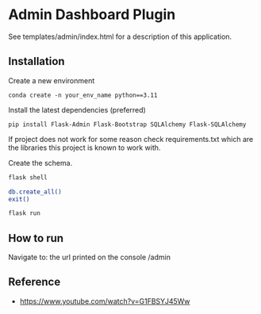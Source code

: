 # Admin Dashboard Plugin

See templates/admin/index.html for a description of this application.

## Installation

Create a new environment

`conda create -n your_env_name python==3.11`

Install the latest dependencies (preferred)

`pip install Flask-Admin Flask-Bootstrap SQLAlchemy Flask-SQLAlchemy`

If project does not work for some reason check requirements.txt which are the libraries this project is known to work with.

Create the schema.

```sh
flask shell

db.create_all()
exit()

flask run
```

## How to run

Navigate to: the url printed on the console /admin

## Reference

* <https://www.youtube.com/watch?v=G1FBSYJ45Ww>
